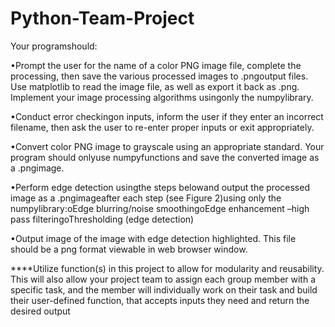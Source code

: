# Python-Team-Project
Your programshould:

•Prompt the user for the name of a color PNG image file, complete the processing, then save the various processed images to .pngoutput files. Use matplotlib to read the image file, as well as export  it  back  as .png.  Implement  your  image  processing  algorithms  usingonly  the numpylibrary. 

•Conduct error checkingon inputs, inform the user if they enter an incorrect filename, then ask the user to re-enter proper inputs or exit appropriately.

•Convert color PNG image to grayscale using an appropriate standard. Your program should onlyuse numpyfunctions and save the converted image as a .pngimage. 

•Perform edge detection usingthe steps belowand output the processed image as a .pngimageafter each step (see Figure 2)using only the numpylibrary:oEdge blurring/noise smoothingoEdge enhancement –high pass filteringoThresholding (edge detection)

•Output  image  of  the  image  with  edge  detection  highlighted.    This  file  should  be  a  png  format viewable in web browser window. 

****Utilize function(s) in this project to allow for modularity and reusability. This will also allow your project team to assign each group member with a specific task, and the member will individually work on their task and build their user-defined function, that accepts inputs they need and return the desired output
